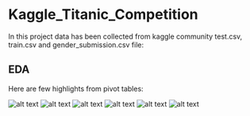 # Kaggle_Titanic_Competition

In this project data has been collected from kaggle community test.csv, train.csv and gender_submission.csv file:

## EDA
Here are few highlights from pivot tables:

![alt text](https://github.com/erkushagra/kaggle_titanic_competition/blob/main/graph-1.PNG "graph-1")
![alt text](https://github.com/erkushagra/kaggle_titanic_competition/blob/main/graph-2.PNG "graph-2")
![alt text](https://github.com/erkushagra/kaggle_titanic_competition/blob/main/graph-3.PNG "graph-3")
![alt text](https://github.com/erkushagra/kaggle_titanic_competition/blob/main/graph-4.PNG "graph-4")
![alt text](https://github.com/erkushagra/kaggle_titanic_competition/blob/main/graph-5.PNG "graph-5")
![alt text](https://github.com/erkushagra/kaggle_titanic_competition/blob/main/graph-6.PNG "graph-6")

